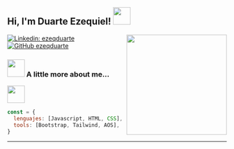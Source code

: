 <h2> Hi, I'm Duarte Ezequiel! <img src="https://cdn-icons-png.flaticon.com/128/8081/8081829.png" width="40"></h2>
<img align='right' src="https://cdn-icons-png.flaticon.com/512/2317/2317963.png" width="230">



[![Linkedin: ezeqduarte](https://img.shields.io/badge/-thaianebraga-blue?style=flat-square&logo=Linkedin&logoColor=white&link=https://www.linkedin.com/in/thaianebraga/)](https://www.linkedin.com/in/ezequiel-martin-duarte-716b65230/)
[![GitHub ezeqduarte](https://img.shields.io/github/followers/ezeqduarte?label=follow&style=social)](https://github.com/ezeqduarte)


### <img src="https://cdn-icons-png.flaticon.com/128/8741/8741124.png" width="40"> A little more about me...  

<a href="https://ezeqduarte.github.io/challenge-petshop/"><img src="https://cdn.discordapp.com/attachments/1026888381814288424/1034618541296586762/Sin_titulo-1.png" width="40"></h2>

```javascript
const = {
  lenguajes: [Javascript, HTML, CSS],
  tools: [Bootstrap, Tailwind, AOS],
}
```


---

